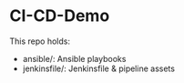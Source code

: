 # CI-CD-Demo

This repo holds:
- ansible/: Ansible playbooks
- jenkinsfile/: Jenkinsfile & pipeline assets
